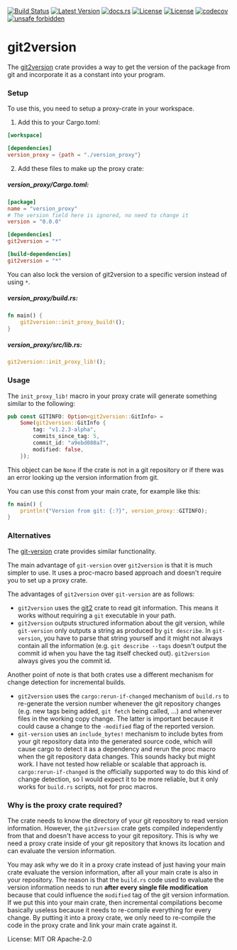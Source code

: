[![Build Status](https://github.com/smessmer/git2version/actions/workflows/ci.yml/badge.svg)](https://github.com/smessmer/git2version/actions/workflows/ci.yml)
[![Latest Version](https://img.shields.io/crates/v/git2version.svg)](https://crates.io/crates/git2version)
[![docs.rs](https://docs.rs/git2version/badge.svg)](https://docs.rs/git2version)
[![License](https://img.shields.io/badge/license-MIT-blue.svg)](https://github.com/smessmer/git2version/blob/main/LICENSE-MIT)
[![License](https://img.shields.io/badge/license-APACHE-blue.svg)](https://github.com/smessmer/git2version/blob/main/LICENSE-APACHE)
[![codecov](https://codecov.io/gh/smessmer/git2version/branch/main/graph/badge.svg?token=N4HYY2IVVV)](https://codecov.io/gh/smessmer/git2version)
[![unsafe forbidden](https://img.shields.io/badge/unsafe-forbidden-success.svg)](https://github.com/rust-secure-code/safety-dance/)

# git2version

<!-- cargo-rdme start -->

The [git2version](https://crates.io/crates/git2version) crate provides a way to get the version of the package from git and incorporate it as a constant into your program.


### Setup

To use this, you need to setup a proxy-crate in your workspace.

1. Add this to your Cargo.toml:

```toml
[workspace]

[dependencies]
version_proxy = {path = "./version_proxy"}
```

2. Add these files to make up the proxy crate:

##### version_proxy/Cargo.toml:
```toml
[package]
name = "version_proxy"
# The version field here is ignored, no need to change it
version = "0.0.0"

[dependencies]
git2version = "*"

[build-dependencies]
git2version = "*"
```
You can also lock the version of git2version to a specific version instead of using `*`.

##### version_proxy/build.rs:
```rust
fn main() {
    git2version::init_proxy_build!();
}
```

##### version_proxy/src/lib.rs:
```rust
git2version::init_proxy_lib!();
```


### Usage

The `init_proxy_lib!` macro in your proxy crate will generate something similar to the following:
```rust
pub const GITINFO: Option<git2version::GitInfo> =
    Some(git2version::GitInfo {
        tag: "v1.2.3-alpha",
        commits_since_tag: 5,
        commit_id: "a9ebd080a7",
        modified: false,
    });
```
This object can be `None` if the crate is not in a git repository or if there was an error looking up the version information from git.

You can use this const from your main crate, for example like this:
```rust
fn main() {
    println!("Version from git: {:?}", version_proxy::GITINFO);
}
```


### Alternatives

The [git-version](https://crates.io/crates/git-version) crate provides similar functionality.

The main advantage of `git-version` over `git2version` is that it is much simpler to use. It uses a proc-macro based approach and doesn't require you to set up a proxy crate.

The advantages of `git2version` over `git-version` are as follows:
* `git2version` uses the [git2](https://crates.io/crates/git2) crate to read git information. This means it works without requiring a `git` executable in your path.
* `git2version` outputs structured information about the git version, while `git-version` only outputs a string as produced by `git describe`.
  In `git-version`, you have to parse that string yourself and it might not always contain all the information (e.g. `git describe --tags` doesn't output the commit id when you have the
  tag itself checked out). `git2version` always gives you the commit id.

Another point of note is that both crates use a different mechanism for change detection for incremental builds.
* `git2version` uses the `cargo:rerun-if-changed` mechanism of `build.rs` to re-generate the version number whenever the git repository changes (e.g. new tags being added, `git fetch` being called, ...)
  and whenever files in the working copy change. The latter is important because it could cause a change to the `-modified` flag of the reported version.
* `git-version` uses an `include_bytes!` mechanism to include bytes from your git repository data into the generated source code, which will cause cargo to detect it as a dependency and rerun the proc macro
  when the git repository data changes. This sounds hacky but might work. I have not tested how reliable or scalable that approach is.
`cargo:rerun-if-changed` is the officially supported way to do this kind of change detection, so I would expect it to be more reliable, but it only works for `build.rs` scripts, not for proc macros.


### Why is the proxy crate required?

The crate needs to know the directory of your git repository to read version information.
However, the `git2version` crate gets compiled independently from that and doesn't have access to your git repository.
This is why we need a proxy crate inside of your git repository that knows its location and can evaluate the version information.

You may ask why we do it in a proxy crate instead of just having your main crate evaluate the version information, after all
your main crate is also in your repository. The reason is that the `build.rs` code used to evaluate the version information
needs to run **after every single file modification** because that could influence the `modified` tag of the git version information.
If we put this into your main crate, then incremental compilations become basically useless because it needs to re-compile everything
for every change. By putting it into a proxy crate, we only need to re-compile the code in the proxy crate and link your main crate
against it.

<!-- cargo-rdme end -->

License: MIT OR Apache-2.0
